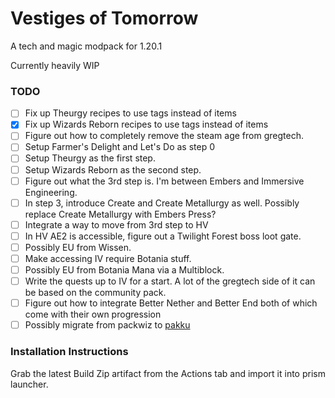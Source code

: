 # Vestiges of Tomorrow

A tech and magic modpack for 1.20.1

Currently heavily WIP

### TODO
- [ ] Fix up Theurgy recipes to use tags instead of items
- [x] Fix up Wizards Reborn recipes to use tags instead of items
- [ ] Figure out how to completely remove the steam age from gregtech.
- [ ] Setup Farmer's Delight and Let's Do as step 0
- [ ] Setup Theurgy as the first step.
- [ ] Setup Wizards Reborn as the second step.
- [ ] Figure out what the 3rd step is. I'm between Embers and Immersive Engineering.
- [ ] In step 3, introduce Create and Create Metallurgy as well. Possibly replace Create Metallurgy with Embers Press?
- [ ] Integrate a way to move from 3rd step to HV
- [ ] In HV AE2 is accessible, figure out a Twilight Forest boss loot gate.
- [ ] Possibly EU from Wissen.
- [ ] Make accessing IV require Botania stuff.
- [ ] Possibly EU from Botania Mana via a Multiblock.
- [ ] Write the quests up to IV for a start. A lot of the gregtech side of it can be based on the community pack.
- [ ] Figure out how to integrate Better Nether and Better End both of which come with their own progression
- [ ] Possibly migrate from packwiz to [pakku](https://github.com/juraj-hrivnak/Pakku)

### Installation Instructions

Grab the latest Build Zip artifact from the Actions tab and import it into prism launcher.